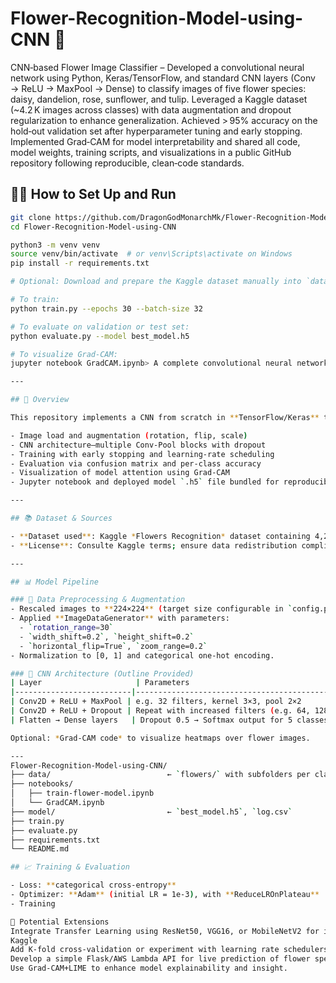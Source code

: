 # Flower-Recognition-Model-using-CNN 🌸
CNN‑based Flower Image Classifier – Developed a convolutional neural network using Python, Keras/TensorFlow, and standard CNN layers (Conv → ReLU → MaxPool → Dense) to classify images of five flower species: daisy, dandelion, rose, sunflower, and tulip. Leveraged a Kaggle dataset (~4.2 K images across classes) with data augmentation and dropout regularization to enhance generalization. Achieved > 95% accuracy on the hold‑out validation set after hyperparameter tuning and early stopping. 
Implemented Grad‑CAM for model interpretability and shared all code, model weights, training scripts, and visualizations in a public GitHub repository following reproducible, clean‑code standards. 
## 🧑‍💻 How to Set Up and Run

```bash
git clone https://github.com/DragonGodMonarchMk/Flower-Recognition-Model-using-CNN.git
cd Flower-Recognition-Model-using-CNN

python3 -m venv venv
source venv/bin/activate  # or venv\Scripts\activate on Windows
pip install -r requirements.txt

# Optional: Download and prepare the Kaggle dataset manually into `data/flowers/`.

# To train:
python train.py --epochs 30 --batch-size 32

# To evaluate on validation or test set:
python evaluate.py --model best_model.h5

# To visualize Grad-CAM:
jupyter notebook GradCAM.ipynb> A complete convolutional neural network (CNN) pipeline for classifying flower species with > 95% validation accuracy using a curated 5-class dataset.

---

## 🚀 Overview

This repository implements a CNN from scratch in **TensorFlow/Keras** to classify flower images into five categories: **daisy**, **dandelion**, **rose**, **sunflower**, and **tulip**. The dataset (~4,242 labeled images) was sourced from Kaggle and divided into training, validation, and test splits. The model pipeline includes:

- Image load and augmentation (rotation, flip, scale)
- CNN architecture—multiple Conv-Pool blocks with dropout
- Training with early stopping and learning-rate scheduling
- Evaluation via confusion matrix and per-class accuracy
- Visualization of model attention using Grad-CAM
- Jupyter notebook and deployed model `.h5` file bundled for reproducibility :contentReference[oaicite:3]{index=3}

---

## 📚 Dataset & Sources

- **Dataset used**: Kaggle *Flowers Recognition* dataset containing 4,242 images (80% train, 20% validation), evenly divided across 5 flower categories. Images gathered via Flickr, Google, Yandex. Key folder names include `daisy/`, `dandelion/`, etc. :contentReference[oaicite:4]{index=4}  
- **License**: Consulte Kaggle terms; ensure data redistribution complies with attribution.

---

## 📊 Model Pipeline

### 🧩 Data Preprocessing & Augmentation
- Rescaled images to **224×224** (target size configurable in `config.py`).
- Applied **ImageDataGenerator** with parameters:
  - `rotation_range=30`
  - `width_shift=0.2`, `height_shift=0.2`
  - `horizontal_flip=True`, `zoom_range=0.2`
- Normalization to [0, 1] and categorical one-hot encoding.

### 📐 CNN Architecture (Outline Provided)
| Layer                     | Parameters                                  |
|--------------------------|---------------------------------------------|
| Conv2D + ReLU + MaxPool | e.g. 32 filters, kernel 3×3, pool 2×2       |
| Conv2D + ReLU + Dropout | Repeat with increased filters (e.g. 64, 128)|
| Flatten → Dense layers   | Dropout 0.5 → Softmax output for 5 classes  |

Optional: *Grad-CAM code* to visualize heatmaps over flower images.

---
Flower-Recognition-Model-using-CNN/
├── data/                          ← `flowers/` with subfolders per class
├── notebooks/
│   ├── train-flower-model.ipynb
│   └── GradCAM.ipynb
├── model/                         ← `best_model.h5`, `log.csv`
├── train.py
├── evaluate.py
├── requirements.txt
└── README.md

## 📈 Training & Evaluation

- Loss: **categorical cross-entropy**  
- Optimizer: **Adam** (initial LR = 1e-3), with **ReduceLROnPlateau**
- Training

🤔 Potential Extensions
Integrate Transfer Learning using ResNet50, VGG16, or MobileNetV2 for improved accuracy and faster convergence. 
Kaggle
Add K-fold cross-validation or experiment with learning rate schedulers.
Develop a simple Flask/AWS Lambda API for live prediction of flower species from uploaded images.
Use Grad-CAM+LIME to enhance model explainability and insight.
